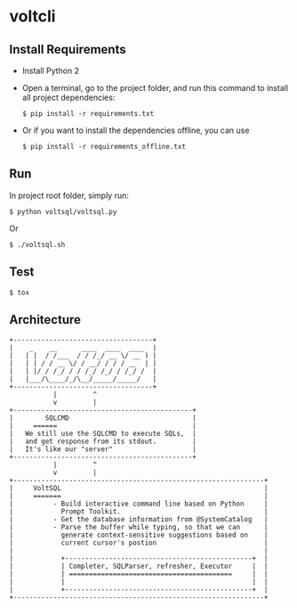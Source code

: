 voltcli
=======

Install Requirements
----------------

- Install Python 2

- Open a terminal, go to the project folder, and run this command to install all project dependencies:

    ```
    $ pip install -r requirements.txt
    ```
    
- Or if you want to install the dependencies offline, you can use

    ```
    $ pip install -r requirements_offline.txt
    ```
      
Run
---
In project root folder, simply run:
```
$ python voltsql/voltsql.py
```

Or
```
$ ./voltsql.sh
```

Test
----
```
$ tox
```

Architecture
------------
```text
+-----------------------------------+
|    _    __      ____  ____  ____  |	
|   | |  / /___  / / /_/ __ \/ __ ) |
|   | | / / __ \/ / __/ / / / __  | |
|   | |/ / /_/ / / /_/ /_/ / /_/ /  |
|   |___/\____/_/\__/_____/_____/   |
+-----------------------------------+
           |         ^
           v         | 
+---------------------------------------------+ 
|        SQLCMD                               |
|     ======	                              |
|   We still use the SQLCMD to execute SQLs,  |
|   and get response from its stdout.         |
|   It's like our "server"                    |
+---------------------------------------------+
           |         ^
           v         |
+---------------------------------------------------------------+
|     VoltSQL                                                   |
|     =======                                                   |
|          - Build interactive command line based on Python     |
|            Prompt Toolkit.                                    |
|          - Get the database information from @SystemCatalog   |
|          - Parse the buffer while typing, so that we can      |
|            generate context-sensitive suggestions based on    |
|            current cursor's postion                           |
|                                                               |
|            +-----------------------------------------------+  |
|            | Completer, SQLParser, refresher, Executor     |  |
|            | =========================================     |  |
|            |                                               |  |
|            +-----------------------------------------------+  |
+---------------------------------------------------------------+
```
